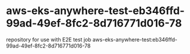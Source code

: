# aws-eks-anywhere-test-eb346ffd-99ad-49ef-8fc2-8d716771d016-78
repository for use with E2E test job aws-eks-anywhere-test:eb346ffd-99ad-49ef-8fc2-8d716771d016-78
